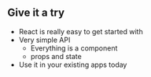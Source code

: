 ## Give it a try

- React is really easy to get started with
- Very simple API
  - Everything is a component
  - props and state
- Use it in your existing apps today
